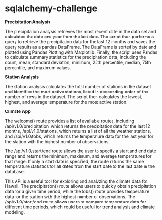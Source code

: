 # sqlalchemy-challenge

<b>Precipitation Analysis</b>

The precipitation analysis retrieves the most recent date in the data set and calculates the date one year from the last date. The script then performs a query to retrieve the precipitation data for the last 12 months and saves the query results as a pandas DataFrame. The DataFrame is sorted by date and plotted using Pandas Plotting with Matplotlib. Finally, the script uses Pandas to calculate summary statistics for the precipitation data, including the count, mean, standard deviation, minimum, 25th percentile, median, 75th percentile, and maximum values.


<b>Station Analysis</b>

The station analysis calculates the total number of stations in the dataset and identifies the most active stations, listed in descending order of the number of rows in the dataset. The script then calculates the lowest, highest, and average temperature for the most active station.


<b>Climate App</b>

The welcome() route provides a list of available routes, including 
/api/v1.0/precipitation, which returns the precipitation data for the last 12 months, 
/api/v1.0/stations, which returns a list of all the weather stations, and 
/api/v1.0/tobs, which returns the temperature data for the last year for the station with the highest number of observations.

The /api/v1.0/start/end route allows the user to specify a start and end date range and returns the minimum, maximum, and average temperatures for that range. If only a start date is specified, the route returns the same temperature statistics for all dates from the start date to the last date in the database.

This API is a useful tool for exploring and analyzing the climate data for Hawaii. The precipitation() route allows users to quickly obtain precipitation data for a given time period, while the tobs() route provides temperature data for the station with the highest number of observations. The /api/v1.0/start/end route allows users to compare temperature data for different time periods, which could be useful for trend analysis and climate modeling.
